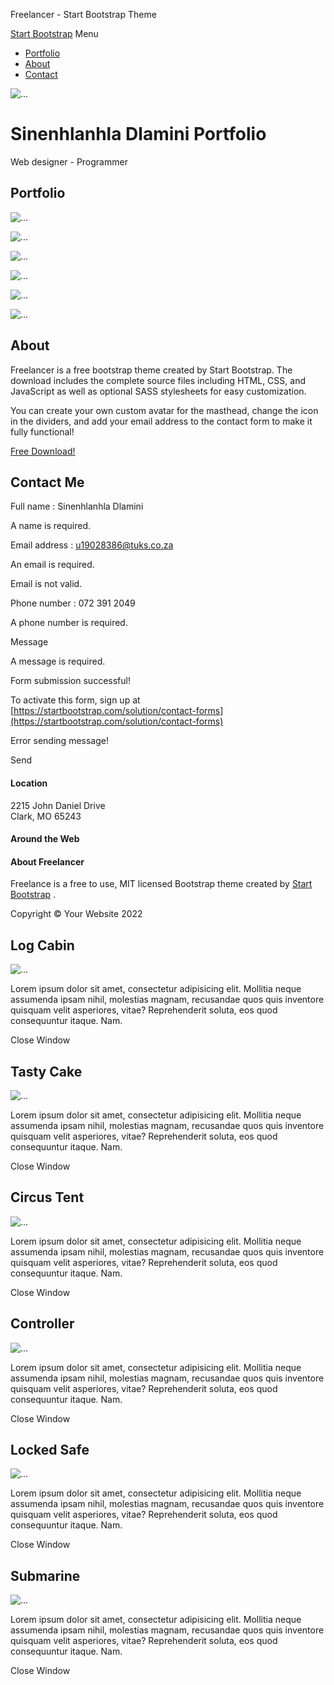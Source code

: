 Freelancer - Start Bootstrap Theme       

[Start Bootstrap](#page-top) Menu

*   [Portfolio](#portfolio)
*   [About](#about)
*   [Contact](#contact)

![...](assets/img/avataaars.svg) 

Sinenhlanhla Dlamini Portfolio
==============================

Web designer - Programmer

Portfolio
---------

![...](assets/img/portfolio/cabin.png)

![...](assets/img/portfolio/cake.png)

![...](assets/img/portfolio/circus.png)

![...](assets/img/portfolio/game.png)

![...](assets/img/portfolio/safe.png)

![...](assets/img/portfolio/submarine.png)

About
-----

Freelancer is a free bootstrap theme created by Start Bootstrap. The download includes the complete source files including HTML, CSS, and JavaScript as well as optional SASS stylesheets for easy customization.

You can create your own custom avatar for the masthead, change the icon in the dividers, and add your email address to the contact form to make it fully functional!

[Free Download!](https://startbootstrap.com/theme/freelancer/)

Contact Me
----------

 Full name : Sinenhlanhla Dlamini

A name is required.

 Email address : u19028386@tuks.co.za

An email is required.

Email is not valid.

 Phone number : 072 391 2049

A phone number is required.

Message

A message is required.

Form submission successful!

To activate this form, sign up at  
[https://startbootstrap.com/solution/contact-forms](https://startbootstrap.com/solution/contact-forms)

Error sending message!

Send

#### Location

2215 John Daniel Drive  
Clark, MO 65243

#### Around the Web

[](#!)[](#!)[](#!)[](#!)

#### About Freelancer

Freelance is a free to use, MIT licensed Bootstrap theme created by [Start Bootstrap](http://startbootstrap.com) .

Copyright © Your Website 2022

Log Cabin
---------

![...](assets/img/portfolio/cabin.png) 

Lorem ipsum dolor sit amet, consectetur adipisicing elit. Mollitia neque assumenda ipsam nihil, molestias magnam, recusandae quos quis inventore quisquam velit asperiores, vitae? Reprehenderit soluta, eos quod consequuntur itaque. Nam.

Close Window

Tasty Cake
----------

![...](assets/img/portfolio/cake.png) 

Lorem ipsum dolor sit amet, consectetur adipisicing elit. Mollitia neque assumenda ipsam nihil, molestias magnam, recusandae quos quis inventore quisquam velit asperiores, vitae? Reprehenderit soluta, eos quod consequuntur itaque. Nam.

Close Window

Circus Tent
-----------

![...](assets/img/portfolio/circus.png) 

Lorem ipsum dolor sit amet, consectetur adipisicing elit. Mollitia neque assumenda ipsam nihil, molestias magnam, recusandae quos quis inventore quisquam velit asperiores, vitae? Reprehenderit soluta, eos quod consequuntur itaque. Nam.

Close Window

Controller
----------

![...](assets/img/portfolio/game.png) 

Lorem ipsum dolor sit amet, consectetur adipisicing elit. Mollitia neque assumenda ipsam nihil, molestias magnam, recusandae quos quis inventore quisquam velit asperiores, vitae? Reprehenderit soluta, eos quod consequuntur itaque. Nam.

Close Window

Locked Safe
-----------

![...](assets/img/portfolio/safe.png) 

Lorem ipsum dolor sit amet, consectetur adipisicing elit. Mollitia neque assumenda ipsam nihil, molestias magnam, recusandae quos quis inventore quisquam velit asperiores, vitae? Reprehenderit soluta, eos quod consequuntur itaque. Nam.

Close Window

Submarine
---------

![...](assets/img/portfolio/submarine.png) 

Lorem ipsum dolor sit amet, consectetur adipisicing elit. Mollitia neque assumenda ipsam nihil, molestias magnam, recusandae quos quis inventore quisquam velit asperiores, vitae? Reprehenderit soluta, eos quod consequuntur itaque. Nam.

Close Window
